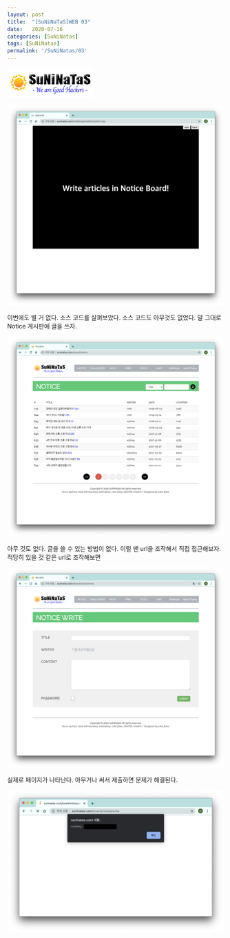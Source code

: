 ```yaml
---
layout: post
title:  "[SuNiNaTaS]WEB 03"
date:   2020-07-16
categories: [SuNiNatas]
tags: [SuNiNatas]
permalink: '/SuNiNatas/03'
---
```


![suninatas](https://github.com/kkarung/kkarung.github.io/blob/master/assets/image/suninatas.gif?raw=true)

![0301](https://github.com/kkarung/kkarung.github.io/blob/master/assets/image/suninatas/0301.png?raw=true)

이번에도 별 거 없다. 소스 코드를 살펴보았다. 소스 코드도 아무것도 없었다. 말 그대로 Notice 게시판에 글을 쓰자. 

![0304](https://github.com/kkarung/kkarung.github.io/blob/master/assets/image/suninatas/0304.png?raw=true)

아무 것도 없다. 글을 쓸 수 있는 방법이 없다. 이럴 땐 url을 조작해서 직접 접근해보자. 적당히 있을 것 같은 url로 조작해보면

![0302](https://github.com/kkarung/kkarung.github.io/blob/master/assets/image/suninatas/0302.png?raw=true)

실제로 페이지가 나타난다. 아무거나 써서 제출하면 문제가 해결된다.

![0303](https://github.com/kkarung/kkarung.github.io/blob/master/assets/image/suninatas/0303.png?raw=true)